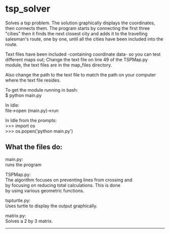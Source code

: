 tsp_solver
==========

Solves a tsp problem. The solution graphically displays the coordinates, then connects them. The program starts by connecting the first three "cities" then it finds the next closest city and adds it to the travelling salesman's route, one by one, until all the cities have been included into the route. 

Text files have been included -containing coordinate data- so you can test different maps out; Change the text file on line 49 of the TSPMap.py module, the text files are in the map_files directory.

Also change the path to the text file to match the path on your computer where the text file resides.

To get the module running in bash:<br />
$ python main.py

In Idle:<br />
file->open (main.py)->run

In Idle from the prompts:<br />
\>\>\> import os<br />
\>\>\> os.popen('python main.py')



What the files do:
---------------------------------------------------------------

main.py:<br />
	runs the program

TSPMap.py:<br />
	The algorithm focuses on preventing lines from crossing and <br /> by focusing on reducing total calculations. This is done <br /> by using various geometric functions.
            
tspturtle.py:<br />
	Uses turtle to display the output graphically.

matrix.py:<br />
	Solves a 2 by 3 matrix.

---------------------------------------------------------------
